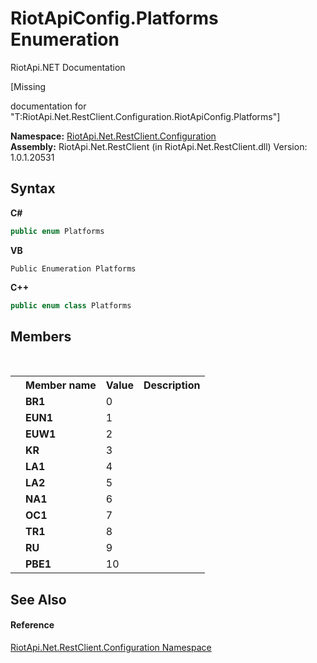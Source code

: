 # RiotApiConfig.Platforms Enumeration
RiotApi.NET Documentation 

\[Missing <summary> documentation for "T:RiotApi.Net.RestClient.Configuration.RiotApiConfig.Platforms"\]

**Namespace:**&nbsp;<a href="1dae58e2-3460-51cb-b4d8-c9bb055df44c">RiotApi.Net.RestClient.Configuration</a><br />**Assembly:**&nbsp;RiotApi.Net.RestClient (in RiotApi.Net.RestClient.dll) Version: 1.0.1.20531

## Syntax

**C#**<br />
``` C#
public enum Platforms
```

**VB**<br />
``` VB
Public Enumeration Platforms
```

**C++**<br />
``` C++
public enum class Platforms
```


## Members
&nbsp;<table><tr><th></th><th>Member name</th><th>Value</th><th>Description</th></tr><tr><td /><td target="F:RiotApi.Net.RestClient.Configuration.RiotApiConfig.Platforms.BR1">**BR1**</td><td>0</td><td /></tr><tr><td /><td target="F:RiotApi.Net.RestClient.Configuration.RiotApiConfig.Platforms.EUN1">**EUN1**</td><td>1</td><td /></tr><tr><td /><td target="F:RiotApi.Net.RestClient.Configuration.RiotApiConfig.Platforms.EUW1">**EUW1**</td><td>2</td><td /></tr><tr><td /><td target="F:RiotApi.Net.RestClient.Configuration.RiotApiConfig.Platforms.KR">**KR**</td><td>3</td><td /></tr><tr><td /><td target="F:RiotApi.Net.RestClient.Configuration.RiotApiConfig.Platforms.LA1">**LA1**</td><td>4</td><td /></tr><tr><td /><td target="F:RiotApi.Net.RestClient.Configuration.RiotApiConfig.Platforms.LA2">**LA2**</td><td>5</td><td /></tr><tr><td /><td target="F:RiotApi.Net.RestClient.Configuration.RiotApiConfig.Platforms.NA1">**NA1**</td><td>6</td><td /></tr><tr><td /><td target="F:RiotApi.Net.RestClient.Configuration.RiotApiConfig.Platforms.OC1">**OC1**</td><td>7</td><td /></tr><tr><td /><td target="F:RiotApi.Net.RestClient.Configuration.RiotApiConfig.Platforms.TR1">**TR1**</td><td>8</td><td /></tr><tr><td /><td target="F:RiotApi.Net.RestClient.Configuration.RiotApiConfig.Platforms.RU">**RU**</td><td>9</td><td /></tr><tr><td /><td target="F:RiotApi.Net.RestClient.Configuration.RiotApiConfig.Platforms.PBE1">**PBE1**</td><td>10</td><td /></tr></table>

## See Also


#### Reference
<a href="1dae58e2-3460-51cb-b4d8-c9bb055df44c">RiotApi.Net.RestClient.Configuration Namespace</a><br />